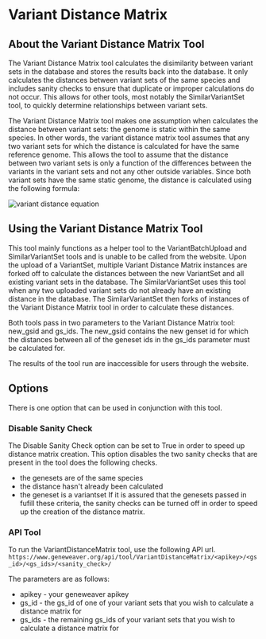 **Variant Distance Matrix**
===============
About the Variant Distance Matrix Tool
--------------------------
The Variant Distance Matrix tool calculates the disimilarity between variant sets in the database and stores the results back into the database. It only calculates the distances between variant sets of the same species and includes sanity checks to ensure that duplicate or improper calculations do not occur. This allows for other tools, most notably the SimilarVariantSet tool, to quickly determine relationships between variant sets. 

The Variant Distance Matrix tool makes one assumption when calculates the distance between variant sets: the genome is static within the same species. In other words, the variant distance matrix tool assumes that any two variant sets for which the distance is calculated for have the same reference genome. This allows the tool to assume that the distance between two variant sets is only a function of the differences between the variants in the variant sets and not any other outside variables. Since both variant sets have the same static genome, the distance is calculated using the following formula:

![variant distance equation](images/variant_distance_equation.png)

Using the Variant Distance Matrix Tool
--------------------------
This tool mainly functions as a helper tool to the VariantBatchUpload and SimilarVariantSet tools and is unable to be called from the website. Upon the upload of a VariantSet, multiple Variant Distance Matrix instances are forked off to calculate the distances between the new VariantSet and all existing variant sets in the database. The SimilarVariantSet uses this tool when any two uploaded variant sets do not already have an existing distance in the database. The SimilarVariantSet then forks of instances of the Variant Distance Matrix tool in order to calculate these distances.

Both tools pass in two parameters to the Variant Distance Matrix tool: new_gsid and gs_ids. The new_gsid contains the new genset id for which the distances between all of the geneset ids in the gs_ids parameter must be calculated for.

The results of the tool run are inaccessible for users through the website.

Options
-------
There is one option that can be used in conjunction with this tool.

### Disable Sanity Check
 The Disable Sanity Check option can be set to True in order to speed up distance matrix creation. This option disables the two sanity checks that are present in the tool does the following checks.

  * the genesets are of the same species
  * the distance hasn't already been calculated
  * the geneset is a variantset
  If it is assured that the genesets passed in fufill these criteria, the sanity checks can be turned off in order to speed up the creation of the distance matrix.

### API Tool

To run the VariantDistanceMatrix tool, use the following API url.
`https://www.geneweaver.org/api/tool/VariantDistanceMatrix/<apikey>/<gs_id>/<gs_ids>/<sanity_check>/`

The parameters are as follows:

* apikey - your geneweaver apikey 
* gs_id - the gs_id of one of your variant sets that you wish to calculate a distance matrix for 
* gs_ids - the remaining gs_ids of your variant sets that you wish to calculate a distance matrix for
